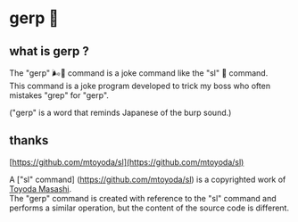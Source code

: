 # gerp 💨

## what is gerp ?
The "gerp" 🌬💨 command is a joke command like the "sl" 🚂 command.<br>
This command is a joke program developed to trick my boss who often mistakes "grep" for "gerp".

("gerp" is a word that reminds Japanese of the burp sound.)

## thanks
[https://github.com/mtoyoda/sl](https://github.com/mtoyoda/sl)

A ["sl" command] (https://github.com/mtoyoda/sl) is a copyrighted work of [Toyoda Masashi](http://www.tkl.iis.u-tokyo.ac.jp/~toyoda/).<br>
The "gerp" command is created with reference to the "sl" command and performs a similar operation, but the content of the source code is different.
